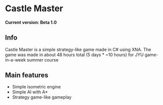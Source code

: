 Castle Master
=============

#### Current version: Beta 1.0

## Info
Castle Master is a simple strategy-like game made in C# using XNA.
The game was made in about 48 hours total (5 days * ~10 hours) for JYU game-in-a-week summer course

## Main features
* Simple isometric engine
* Simple AI with A*
* Strategy game-like gameplay
